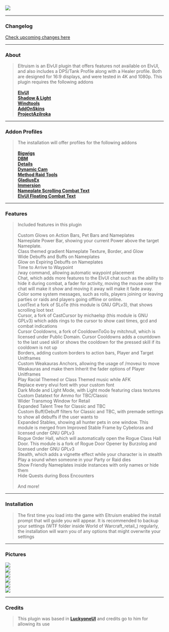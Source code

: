 ### [![](https://img.shields.io/badge/Eltruism-Join-steelblue.svg?longCache=true?style=flat-square&logo=discord)](https://discord.gg/cXfA56gmYW)
___
### Changelog
[Check upcoming changes here](https://github.com/eltreum0/eltruism/blob/main/Changelog.md)
___
### About
> Eltruism is an ElvUI plugin that offers features not available on ElvUI, and also includes a DPS/Tank Profile along with a Healer profile. Both are designed for 16:9 displays, and were tested in 4K and 1080p. This plugin requires the following addons\
 \
**[ElvUI](https://www.tukui.org/download.php/ui=elvui)** \
**[Shadow & Light](https://www.tukui.orgaddons.php?id=38)** \
**[Windtools](https://www.curseforge.com/wow/addons/elvui-windtools)** \
**[AddOnSkins](https://www.tukui.org/addons.php?id=3)** \
**[ProjectAzilroka](https://www.curseforge.com/wow/addons/projectazilroka)**
___
### Addon Profiles
> The installation will offer profiles for the following addons\
 \
**[Bigwigs](https://www.curseforge.com/wow/addons/big-wigs)** \
**[DBM](https://www.curseforge.com/wow/addons/deadly-boss-mods)** \
**[Details](https://www.curseforge.com/wow/addons/details)** \
**[Dynamic Cam](https://www.curseforge.com/wow/addons/dynamiccam)** \
**[Method Raid Tools](https://www.curseforge.com/wow/addons/method-raid-tools)** \
**[GladiusEx](https://www.curseforge.com/wow/addons/gladiusex)** \
**[Immersion](https://www.curseforge.com/wow/addons/immersion)** \
**[Nameplate Scrolling Combat Text](https://www.curseforge.com/wow/addons/nameplate-scrolling-combat-text)** \
**[ElvUI Floating Combat Text](https://www.tukui.org/addons.php?id=137)** 
___
### Features
> Included features in this plugin\
 \
Custom Glows on Action Bars, Pet Bars and Nameplates\
Nameplate Power Bar, showing your current Power above the target Nameplate.\
Class themed gradient Nameplate Texture, Border, and Glow\
Wide Debuffs and Buffs on Nameplates\
Glow on Expiring Debuffs on Nameplates\
Time to Arrive to Waypoint\
/way command, allowing automatic waypoint placement\
Chat, which adds more features to the ElvUI chat such as the ability to hide it during combat, a fader for activity, moving the mouse over the chat will make it show and moving it away will make it fade away. Color some system messages, such as rolls, players joining or leaving parties or raids and players going offline or online.\
LootText a fork of SLoTe (this module is GNU GPLv3), that shows scrolling loot text\
Cursor, a fork of CastCursor by michaelsp (this module is GNU GPLv3) which adds rings to the cursor to show cast times, gcd and combat indications\
Cursor Cooldowns, a fork of CooldownToGo by mitchnull, which is licensed under Public Domain. Cursor Cooldowns adds a countdown to the last used skill or shows the cooldown for the pressed skill if its cooldown is not up\
Borders, adding custom borders to action bars, Player and Target Unitframes\
Custom Weakauras Anchors, allowing the usage of /moveui to move Weakauras and make them Inherit the fader options of Player Unitframes\
Play Racial Themed or Class Themed music while AFK\
Replace every elvui font with your custom font\
Dark Mode and Light Mode, with Light mode featuring class textures\
Custom Datatext for Ammo for TBC/Classic\
Wider Transmog Window for Retail\
Expanded Talent Tree for Classic and TBC\
Custom Buff/Debuff filters for Classic and TBC, with premade settings to show all debuffs if the user wants to\
Expanded Stables, showing all hunter pets in one window. This module is merged from Improved Stable Frame by Cybeloras and licensed under GNU GPLv3\
Rogue Order Hall, which will automatically open the Rogue Class Hall Door. This module is a fork of Rogue Door Opener by Burzolog and licensed under GNU GPLv3\
Stealth, which adds a vignette effect while your character is in stealth\
Play a sound when someone in your Party or Raid dies\
Show Friendly Nameplates inside instances with only names or hide them\
Hide Quests during Boss Encounters\
 \
And more!
___
### Installation
> The first time you load into the game with Eltruism enabled the install prompt that will guide you will appear. It is recommended to backup your settings (WTF folder inside World of Warcraft_retail_) regularly, the installation will warn you of any options that might overwrite your settings
___
### Pictures
[![](https://i.imgur.com/xEG4b4D.png)](https://i.imgur.com/xEG4b4D.png)
\
[![](https://i.imgur.com/5gXTAox.png)](https://i.imgur.com/5gXTAox.png)
\
[![](https://i.imgur.com/DQsDaYi.png)](https://i.imgur.com/DQsDaYi.png)
\
[![](https://i.imgur.com/NYwCfhG.png)](https://i.imgur.com/NYwCfhG.png)
\
[![](https://i.imgur.com/GDKdRmf.png)](https://i.imgur.com/GDKdRmf.png)
\
[![](https://i.imgur.com/eOt6YGU.png)](https://i.imgur.com/eOt6YGU.png)
___
### Credits
> This plugin was based in **[LuckyoneUI](httpswww.tukui.orgaddons.php?id=154)** and credits go to him for allowing its use
